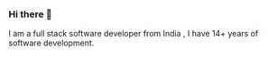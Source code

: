 ### Hi there 👋
I am a full stack software developer from India , I have 14+ years of software development.

